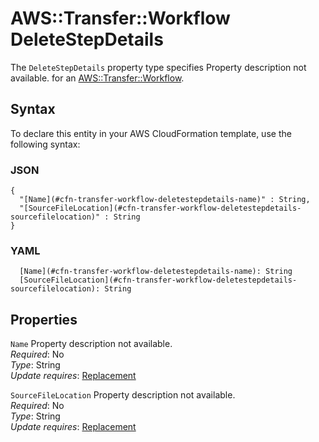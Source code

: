 # AWS::Transfer::Workflow DeleteStepDetails<a name="aws-properties-transfer-workflow-deletestepdetails"></a>

<a name="aws-properties-transfer-workflow-deletestepdetails-description"></a>The `DeleteStepDetails` property type specifies Property description not available\. for an [AWS::Transfer::Workflow](aws-resource-transfer-workflow.md)\.

## Syntax<a name="aws-properties-transfer-workflow-deletestepdetails-syntax"></a>

To declare this entity in your AWS CloudFormation template, use the following syntax:

### JSON<a name="aws-properties-transfer-workflow-deletestepdetails-syntax.json"></a>

```
{
  "[Name](#cfn-transfer-workflow-deletestepdetails-name)" : String,
  "[SourceFileLocation](#cfn-transfer-workflow-deletestepdetails-sourcefilelocation)" : String
}
```

### YAML<a name="aws-properties-transfer-workflow-deletestepdetails-syntax.yaml"></a>

```
  [Name](#cfn-transfer-workflow-deletestepdetails-name): String
  [SourceFileLocation](#cfn-transfer-workflow-deletestepdetails-sourcefilelocation): String
```

## Properties<a name="aws-properties-transfer-workflow-deletestepdetails-properties"></a>

`Name`  <a name="cfn-transfer-workflow-deletestepdetails-name"></a>
Property description not available\.  
*Required*: No  
*Type*: String  
*Update requires*: [Replacement](https://docs.aws.amazon.com/AWSCloudFormation/latest/UserGuide/using-cfn-updating-stacks-update-behaviors.html#update-replacement)

`SourceFileLocation`  <a name="cfn-transfer-workflow-deletestepdetails-sourcefilelocation"></a>
Property description not available\.  
*Required*: No  
*Type*: String  
*Update requires*: [Replacement](https://docs.aws.amazon.com/AWSCloudFormation/latest/UserGuide/using-cfn-updating-stacks-update-behaviors.html#update-replacement)